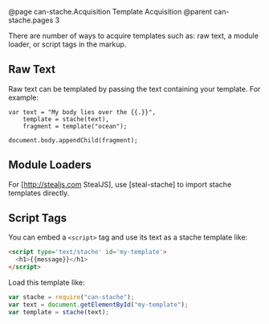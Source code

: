 @page can-stache.Acquisition Template Acquisition
@parent can-stache.pages 3

There are number of ways to acquire templates such as: raw text,
a module loader, or script tags in the markup.

## Raw Text

Raw text can be templated by passing the text containing your template.  For example:

	var text = "My body lies over the {{.}}",
		template = stache(text),
		fragment = template("ocean");

	document.body.appendChild(fragment);

## Module Loaders

For [http://stealjs.com StealJS], use [steal-stache] to import stache templates directly.


## Script Tags

You can embed a `<script>` tag and use its text as a stache template like:

```html
<script type='text/stache' id='my-template'>
  <h1>{{message}}</h1>
</script>
```

Load this template like:

```js
var stache = require("can-stache");
var text = document.getElementById("my-template");
var template = stache(text);
```
